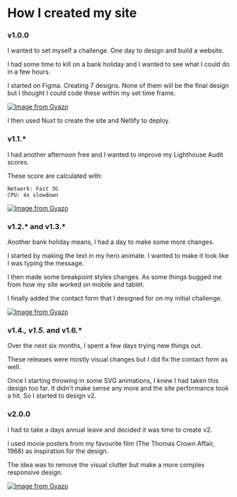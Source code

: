 # How I created my site

### v1.0.0
I wanted to set myself a challenge. One day to design and build a website.

I had some time to kill on a bank holiday and I wanted to see what I could do in a few hours.

I started on Figma. Creating 7 designs. None of them will be the final design but I thought I could code these within my set time frame.

[![Image from Gyazo](https://i.gyazo.com/7a03b42c3d226e79608e278b5897fe53.png)](https://gyazo.com/7a03b42c3d226e79608e278b5897fe53)

I then used Nuxt to create the site and Netlify to deploy.

### v1.1.*
I had another afternoon free and I wanted to improve my Lighthouse Audit scores.

These score are calculated with:

```
Network: Fast 3G
CPU: 4x slowdown
```

[![Image from Gyazo](https://i.gyazo.com/5624cf5d3805e3861d1b96608c11fbcc.png)](https://gyazo.com/5624cf5d3805e3861d1b96608c11fbcc)

### v1.2.* and v1.3.*
Another bank holiday means, I had a day to make some more changes.

I started by making the text in my hero animate. I wanted to make it look like I was typing the message.

I then made some breakpoint styles changes. As some things bugged me from how my site worked on mobile and tablet.

I finally added the contact form that I designed for on my initial challenge.

[![Image from Gyazo](https://i.gyazo.com/828813f626e979d9ba5477d02d4ac44e.png)](https://gyazo.com/828813f626e979d9ba5477d02d4ac44e)

### v1.4.*, v1.5.* and v1.6.*

Over the next six months, I spent a few days trying new things out.

These releases were mostly visual changes but I did fix the contact form as well.

Once I starting throwing in some SVG animations, I knew I had taken this design too far. It didn't make sense any more and the site performance took a hit. So I started to design v2.

### v2.0.0

I had to take a days annual leave and decided it was time to create v2.

I used movie posters from my favourite film (The Thomas Crown Affair, 1968) as inspiration for the design.

The idea was to remove the visual clutter but make a more complex responsive design.

[![Image from Gyazo](https://i.gyazo.com/8a15785ebc1c3847339b7fd24a18a9fd.png)](https://gyazo.com/8a15785ebc1c3847339b7fd24a18a9fd)
